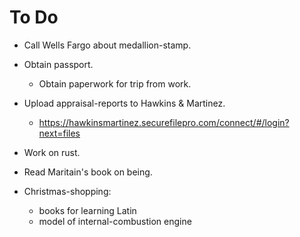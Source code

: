 # To Do

- Call Wells Fargo about medallion-stamp.

- Obtain passport.
  - Obtain paperwork for trip from work.

- Upload appraisal-reports to Hawkins &
  Martinez.
  - https://hawkinsmartinez.securefilepro.com/connect/#/login?next=files

- Work on rust.
- Read Maritain's book on being.

- Christmas-shopping:
  - books for learning Latin
  - model of internal-combustion engine

<!-- EOF -->
